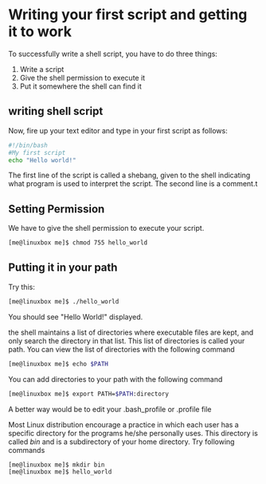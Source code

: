 # Writing your first script and getting it to work
To successfully write a shell script, you have to do three things:
1. Write a script
2. Give the shell permission to execute it
3. Put it somewhere the shell can find it

## writing shell script
Now, fire up your text editor and type in your first script as follows:
```bash
#!/bin/bash
#My first script
echo "Hello world!"
```
The first line of the script is called a shebang, given to the shell indicating what program is used to interpret the script.
The second line is a comment.t

## Setting Permission
We have to give the shell permission to execute your script.
```bash
[me@linuxbox me]$ chmod 755 hello_world
```

## Putting it in your path
Try this:
```bash
[me@linuxbox me]$ ./hello_world
```
You should see "Hello World!" displayed.

the shell maintains a list of directories where executable files are kept, and only search the directory in that list.
This list of directories is called your path. You can view the list of directories with the following command
```bash
[me@linuxbox me]$ echo $PATH
```
You can add directories to your path with the following command
```bash
[me@linuxbox me]$ export PATH=$PATH:directory
```
A better way would be to edit your .bash_profile or .profile file

Most Linux distribution encourage a practice in which each user has a specific directory for the programs he/she personally uses. This directory is called *bin* and is a subdirectory of your home directory. Try following commands
```bash
[me@linuxbox me]$ mkdir bin
[me@linuxbox me]$ hello_world
```

<!--stackedit_data:
eyJoaXN0b3J5IjpbMTEzNzA1MjM0NSwtNTM5Nzk5NjU4LDg4OD
AxMzddfQ==
-->